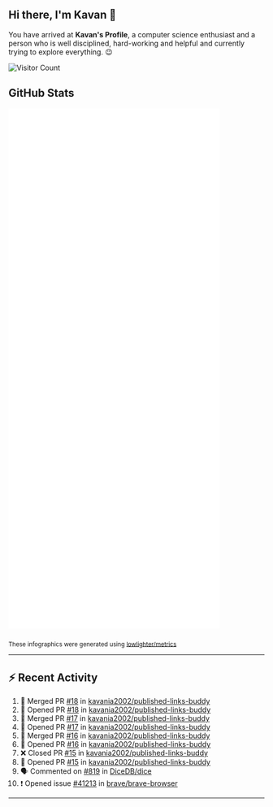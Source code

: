 ## Hi there, I'm Kavan 👋

You have arrived at **Kavan's Profile**, a computer science enthusiast and a person who is well disciplined, hard-working and helpful and currently trying to explore everything. 😉

![Visitor Count](https://profile-counter.glitch.me/kavania2002/count.svg)

## GitHub Stats

![](./github-metrics.svg)

<sub>These infographics were generated using [lowlighter/metrics](https://github.com/lowlighter/metrics)</sub>

---

## :zap: Recent Activity

<!--START_SECTION:activity-->
1. 🎉 Merged PR [#18](https://github.com/kavania2002/published-links-buddy/pull/18) in [kavania2002/published-links-buddy](https://github.com/kavania2002/published-links-buddy)
2. 💪 Opened PR [#18](https://github.com/kavania2002/published-links-buddy/pull/18) in [kavania2002/published-links-buddy](https://github.com/kavania2002/published-links-buddy)
3. 🎉 Merged PR [#17](https://github.com/kavania2002/published-links-buddy/pull/17) in [kavania2002/published-links-buddy](https://github.com/kavania2002/published-links-buddy)
4. 💪 Opened PR [#17](https://github.com/kavania2002/published-links-buddy/pull/17) in [kavania2002/published-links-buddy](https://github.com/kavania2002/published-links-buddy)
5. 🎉 Merged PR [#16](https://github.com/kavania2002/published-links-buddy/pull/16) in [kavania2002/published-links-buddy](https://github.com/kavania2002/published-links-buddy)
6. 💪 Opened PR [#16](https://github.com/kavania2002/published-links-buddy/pull/16) in [kavania2002/published-links-buddy](https://github.com/kavania2002/published-links-buddy)
7. ❌ Closed PR [#15](https://github.com/kavania2002/published-links-buddy/pull/15) in [kavania2002/published-links-buddy](https://github.com/kavania2002/published-links-buddy)
8. 💪 Opened PR [#15](https://github.com/kavania2002/published-links-buddy/pull/15) in [kavania2002/published-links-buddy](https://github.com/kavania2002/published-links-buddy)
9. 🗣 Commented on [#819](https://github.com/DiceDB/dice/issues/819#issuecomment-2435793116) in [DiceDB/dice](https://github.com/DiceDB/dice)
10. ❗ Opened issue [#41213](https://github.com/brave/brave-browser/issues/41213) in [brave/brave-browser](https://github.com/brave/brave-browser)
<!--END_SECTION:activity-->

---
